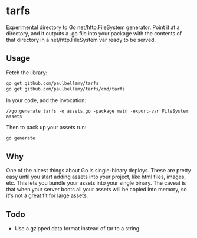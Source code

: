 # tarfs

Experimental directory to Go net/http.FileSystem generator. Point it at a directory, and it outputs a .go file into your package with the contents of that directory in a net/http.FileSystem var ready to be served.

## Usage

Fetch the library:

```bash
go get github.com/paulbellamy/tarfs
go get github.com/paulbellamy/tarfs/cmd/tarfs
```

In your code, add the invocation:

```golang
//go:generate tarfs -o assets.go -package main -export-var FileSystem assets
```

Then to pack up your assets run:

```bash
go generate
```

## Why

One of the nicest things about Go is single-binary deploys. These are pretty easy until you start adding assets into your project, like html files, images, etc. This lets you bundle your assets into your single binary. The caveat is that when your server boots all your assets will be copied into memory, so it's not a great fit for large assets.

## Todo

* Use a gzipped data format instead of tar to a string.
